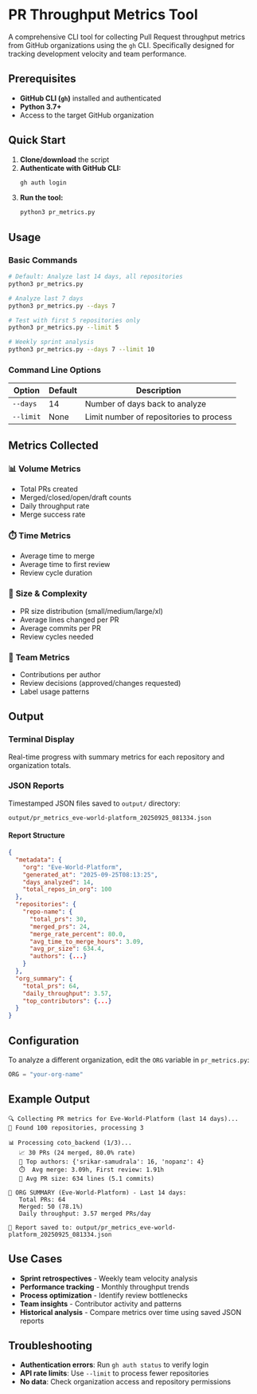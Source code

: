 # PR Throughput Metrics Tool

A comprehensive CLI tool for collecting Pull Request throughput metrics from GitHub organizations using the `gh` CLI. Specifically designed for tracking development velocity and team performance.

## Prerequisites

- **GitHub CLI (`gh`)** installed and authenticated
- **Python 3.7+**
- Access to the target GitHub organization

## Quick Start

1. **Clone/download** the script
2. **Authenticate with GitHub CLI:**
   ```bash
   gh auth login
   ```
3. **Run the tool:**
   ```bash
   python3 pr_metrics.py
   ```

## Usage

### Basic Commands

```bash
# Default: Analyze last 14 days, all repositories
python3 pr_metrics.py

# Analyze last 7 days
python3 pr_metrics.py --days 7

# Test with first 5 repositories only
python3 pr_metrics.py --limit 5

# Weekly sprint analysis
python3 pr_metrics.py --days 7 --limit 10
```

### Command Line Options

| Option | Default | Description |
|--------|---------|-------------|
| `--days` | 14 | Number of days back to analyze |
| `--limit` | None | Limit number of repositories to process |

## Metrics Collected

### 📊 **Volume Metrics**
- Total PRs created
- Merged/closed/open/draft counts
- Daily throughput rate
- Merge success rate

### ⏱️ **Time Metrics**
- Average time to merge
- Average time to first review
- Review cycle duration

### 📏 **Size & Complexity**
- PR size distribution (small/medium/large/xl)
- Average lines changed per PR
- Average commits per PR
- Review cycles needed

### 👥 **Team Metrics**
- Contributions per author
- Review decisions (approved/changes requested)
- Label usage patterns

## Output

### Terminal Display
Real-time progress with summary metrics for each repository and organization totals.

### JSON Reports
Timestamped JSON files saved to `output/` directory:
```
output/pr_metrics_eve-world-platform_20250925_081334.json
```

#### Report Structure
```json
{
  "metadata": {
    "org": "Eve-World-Platform",
    "generated_at": "2025-09-25T08:13:25",
    "days_analyzed": 14,
    "total_repos_in_org": 100
  },
  "repositories": {
    "repo-name": {
      "total_prs": 30,
      "merged_prs": 24,
      "merge_rate_percent": 80.0,
      "avg_time_to_merge_hours": 3.09,
      "avg_pr_size": 634.4,
      "authors": {...}
    }
  },
  "org_summary": {
    "total_prs": 64,
    "daily_throughput": 3.57,
    "top_contributors": {...}
  }
}
```

## Configuration

To analyze a different organization, edit the `ORG` variable in `pr_metrics.py`:
```python
ORG = "your-org-name"
```

## Example Output

```
🔍 Collecting PR metrics for Eve-World-Platform (last 14 days)...
📁 Found 100 repositories, processing 3

📊 Processing coto_backend (1/3)...
   📈 30 PRs (24 merged, 80.0% rate)
   👥 Top authors: {'srikar-samudrala': 16, 'nopanz': 4}
   ⏱️  Avg merge: 3.09h, First review: 1.91h
   📏 Avg PR size: 634 lines (5.1 commits)

🎯 ORG SUMMARY (Eve-World-Platform) - Last 14 days:
   Total PRs: 64
   Merged: 50 (78.1%)
   Daily throughput: 3.57 merged PRs/day

💾 Report saved to: output/pr_metrics_eve-world-platform_20250925_081334.json
```

## Use Cases

- **Sprint retrospectives** - Weekly team velocity analysis
- **Performance tracking** - Monthly throughput trends
- **Process optimization** - Identify review bottlenecks
- **Team insights** - Contributor activity and patterns
- **Historical analysis** - Compare metrics over time using saved JSON reports

## Troubleshooting

- **Authentication errors**: Run `gh auth status` to verify login
- **API rate limits**: Use `--limit` to process fewer repositories
- **No data**: Check organization access and repository permissions